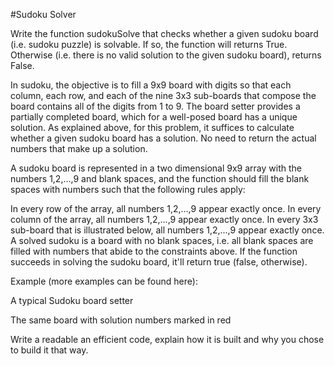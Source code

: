 #Sudoku Solver

Write the function sudokuSolve that checks whether a given sudoku board (i.e. sudoku puzzle) is solvable. If so, the function will returns True. Otherwise (i.e. there is no valid solution to the given sudoku board), returns False.

In sudoku, the objective is to fill a 9x9 board with digits so that each column, each row, and each of the nine 3x3 sub-boards that compose the board contains all of the digits from 1 to 9. The board setter provides a partially completed board, which for a well-posed board has a unique solution. As explained above, for this problem, it suffices to calculate whether a given sudoku board has a solution. No need to return the actual numbers that make up a solution.

A sudoku board is represented in a two dimensional 9x9 array with the numbers 1,2,...,9 and blank spaces, and the function should fill the blank spaces with numbers such that the following rules apply:

In every row of the array, all numbers 1,2,...,9 appear exactly once.
In every column of the array, all numbers 1,2,...,9 appear exactly once.
In every 3x3 sub-board that is illustrated below, all numbers 1,2,...,9 appear exactly once.
A solved sudoku is a board with no blank spaces, i.e. all blank spaces are filled with numbers that abide to the constraints above. If the function succeeds in solving the sudoku board, it'll return true (false, otherwise).

Example (more examples can be found here):



A typical Sudoku board setter



The same board with solution numbers marked in red

Write a readable an efficient code, explain how it is built and why you chose to build it that way.
